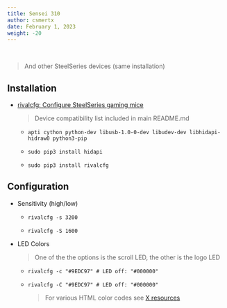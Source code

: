```yaml
---
title: Sensei 310
author: csmertx
date: February 1, 2023
weight: -20
---
```


<br />

> And other SteelSeries devices (same installation)

## Installation

- [rivalcfg: Configure SteelSeries gaming mice](https://github.com/flozz/rivalcfg)

    > Device compatibility list included in main README.md

    - ```apti cython python-dev libusb-1.0-0-dev libudev-dev libhidapi-hidraw0 python3-pip```

    - ```sudo pip3 install hidapi```

    - ```sudo pip3 install rivalcfg```

## Configuration

- Sensitivity (high/low)

    - ```rivalcfg -s 3200```

    - ```rivalcfg -S 1600```

- LED Colors

    > One of the the options is the scroll LED, the other is the logo LED

    - ```rivalcfg -c "#9EDC97" # LED off: "#000000"```

    - ```rivalcfg -C "#9EDC97" # LED off: "#000000"```

        > For various HTML color codes see [X resources](/Linux/Assorted/xresources#resources)
